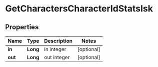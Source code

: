 
# GetCharactersCharacterIdStatsIsk

## Properties
Name | Type | Description | Notes
------------ | ------------- | ------------- | -------------
**in** | **Long** | in integer |  [optional]
**out** | **Long** | out integer |  [optional]



